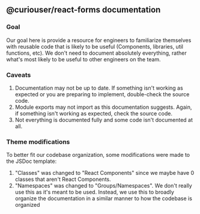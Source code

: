 ## @curiouser/react-forms documentation
### Goal
Our goal here is provide a resource for engineers to familiarize themselves
with reusable code that is likely to be useful (Components, libraries, util functions, etc).
We don't need to document absolutely everything, rather what's most likely to be
useful to other engineers on the team.

### Caveats
1. Documentation may not be up to date. If something isn't working as expected or
you are preparing to implement, double-check the source code.
1. Module exports may not import as this documentation suggests. Again, if something
isn't working as expected, check the source code.
1. Not everything is documented fully and some code isn't documented at all.

### Theme modifications
To better fit our codebase organization, some modifications were made to the JSDoc
template:
1. "Classes" was changed to "React Components" since we maybe have 0 classes that
aren't React Components.
1. "Namespaces" was changed to "Groups/Namespaces". We don't really use this as it's
meant to be used. Instead, we use this to broadly organize the documentation in a
similar manner to how the codebase is organized
